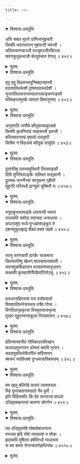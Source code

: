 ```yaml
---
title: ०४५

---
```

<div class="audioEmbed"  caption="सीतालक्ष्मी-वाचनम्" src="https://archive.org/download/nArAyaNIyam-shlokawise-audio/045/045_01.mp3"></div>
<details open><summary>विश्वास-प्रस्तुतिः</summary>

अयि सबल मुरारे पाणिजानुप्रचारैः  
किमपि भवनभागान् भूषयन्तौ भवन्तौ ।  
चलितचरणकञ्जौ मञ्जुमञ्जीरशिञ्जा  
श्रवणकुतुकभाजौ चेरतुश्चारु वेगात् ॥ ४५१॥
</details>
<details><summary>मूलम्</summary>

अयि सबल मुरारे पाणिजानुप्रचारैः  
किमपि भवनभागान् भूषयन्तौ भवन्तौ ।  
चलितचरणकञ्जौ मञ्जुमञ्जीरशिञ्जा  
श्रवणकुतुकभाजौ चेरतुश्चारु वेगात् ॥ ४५१॥
</details>



<div class="audioEmbed"  caption="सीतालक्ष्मी-वाचनम्" src="https://archive.org/download/nArAyaNIyam-shlokawise-audio/045/045_02.mp3"></div>
<details open><summary>विश्वास-प्रस्तुतिः</summary>

मृदु मृदु विहसन्तावुन्मिषद्दन्तवन्तौ  
वदनपतितकेशौ दृश्यपादाब्जदेशौ ।  
भुजगलितकरान्तव्यालगत्कङ्कणाङ्कौ  
मतिमहरतमुच्चैः पश्यतां विश्वनॄणाम् ॥ ४५२॥
</details>
<details><summary>मूलम्</summary>

मृदु मृदु विहसन्तावुन्मिषद्दन्तवन्तौ  
वदनपतितकेशौ दृश्यपादाब्जदेशौ ।  
भुजगलितकरान्तव्यालगत्कङ्कणाङ्कौ  
मतिमहरतमुच्चैः पश्यतां विश्वनॄणाम् ॥ ४५२॥
</details>



<div class="audioEmbed"  caption="सीतालक्ष्मी-वाचनम्" src="https://archive.org/download/nArAyaNIyam-shlokawise-audio/045/045_03.mp3"></div>
<details open><summary>विश्वास-प्रस्तुतिः</summary>

अनुसरति जनौघे कौतुकव्याकुलाक्षे  
किमपि कृतनिनादं व्याहसन्तौ द्रवन्तौ ।  
बलितवदनपद्मं पृष्ठतो दत्तदृष्टी  
किमिव न विदधाथे कौतुकं वासुदेव ॥ ४५३॥
</details>
<details><summary>मूलम्</summary>

अनुसरति जनौघे कौतुकव्याकुलाक्षे  
किमपि कृतनिनादं व्याहसन्तौ द्रवन्तौ ।  
बलितवदनपद्मं पृष्ठतो दत्तदृष्टी  
किमिव न विदधाथे कौतुकं वासुदेव ॥ ४५३॥
</details>



<div class="audioEmbed"  caption="सीतालक्ष्मी-वाचनम्" src="https://archive.org/download/nArAyaNIyam-shlokawise-audio/045/045_04.mp3"></div>
<details open><summary>विश्वास-प्रस्तुतिः</summary>

दृतगतिषु पतन्तावुत्थितौ लिप्तपङ्कौ  
दिवि मुनिभिरपङ्कैः सस्मितं वन्द्यमानौ ।  
द्रुतमथ जननीभ्यां सानुकम्पं गृहीतौ  
मुहुरपि परिरब्धौ द्राग्युवां चुम्बितौ च ॥ ४५४॥
</details>
<details><summary>मूलम्</summary>

दृतगतिषु पतन्तावुत्थितौ लिप्तपङ्कौ  
दिवि मुनिभिरपङ्कैः सस्मितं वन्द्यमानौ ।  
द्रुतमथ जननीभ्यां सानुकम्पं गृहीतौ  
मुहुरपि परिरब्धौ द्राग्युवां चुम्बितौ च ॥ ४५४॥
</details>



<div class="audioEmbed"  caption="सीतालक्ष्मी-वाचनम्" src="https://archive.org/download/nArAyaNIyam-shlokawise-audio/045/045_05.mp3"></div>
<details open><summary>विश्वास-प्रस्तुतिः</summary>

स्नुतकुचभरमङ्के धारयन्ती भवन्तं  
तरलमति यशोदा स्तन्यदा धन्यधन्या ।  
कपटपशुप मध्ये मुग्धहासाङ्कुरं ते  
दशनमुकुलहृद्यं वीक्ष्यं वक्त्रं जहर्ष ॥ ४५५॥
</details>
<details><summary>मूलम्</summary>

स्नुतकुचभरमङ्के धारयन्ती भवन्तं  
तरलमति यशोदा स्तन्यदा धन्यधन्या ।  
कपटपशुप मध्ये मुग्धहासाङ्कुरं ते  
दशनमुकुलहृद्यं वीक्ष्यं वक्त्रं जहर्ष ॥ ४५५॥
</details>



<div class="audioEmbed"  caption="सीतालक्ष्मी-वाचनम्" src="https://archive.org/download/nArAyaNIyam-shlokawise-audio/045/045_06.mp3"></div>
<details open><summary>विश्वास-प्रस्तुतिः</summary>

तदनु चरणचारी दारकैः साकमारा  
न्निलयततिषु खेलन् बालचापल्यशाली ।  
भवनशुकबिडालान् वत्सकांश्चानुधावन्  
कथमपि कृतहासैर्गोपकैर्वारितोऽभूः ॥ ४५६॥
</details>
<details><summary>मूलम्</summary>

तदनु चरणचारी दारकैः साकमारा  
न्निलयततिषु खेलन् बालचापल्यशाली ।  
भवनशुकबिडालान् वत्सकांश्चानुधावन्  
कथमपि कृतहासैर्गोपकैर्वारितोऽभूः ॥ ४५६॥
</details>



<div class="audioEmbed"  caption="सीतालक्ष्मी-वाचनम्" src="https://archive.org/download/nArAyaNIyam-shlokawise-audio/045/045_07.mp3"></div>
<details open><summary>विश्वास-प्रस्तुतिः</summary>

हलधरसहितस्त्वं यत्र यत्रोपयातो  
विवशपतितनेत्रास्तत्र तत्रैव गोप्यः ।  
विगलितगृहकृत्या विस्मृतापत्यभृत्या  
मुरहर मुहुरत्यन्ताकुला नित्यमासन् ॥ ४५७॥
</details>
<details><summary>मूलम्</summary>

हलधरसहितस्त्वं यत्र यत्रोपयातो  
विवशपतितनेत्रास्तत्र तत्रैव गोप्यः ।  
विगलितगृहकृत्या विस्मृतापत्यभृत्या  
मुरहर मुहुरत्यन्ताकुला नित्यमासन् ॥ ४५७॥
</details>



<div class="audioEmbed"  caption="सीतालक्ष्मी-वाचनम्" src="https://archive.org/download/nArAyaNIyam-shlokawise-audio/045/045_08.mp3"></div>
<details open><summary>विश्वास-प्रस्तुतिः</summary>

प्रतिनवनवनीतं गोपिकादत्तमिच्छन्  
कलपदमुपगायन् कोमलं क्वापि नृत्यन् ।  
सदययुवतिलोकैरर्पितं सर्पिरश्नन्  
क्वचन नवविपक्वं दुग्धमत्यापिबस्त्वम् ॥ ४५८॥
</details>
<details><summary>मूलम्</summary>

प्रतिनवनवनीतं गोपिकादत्तमिच्छन्  
कलपदमुपगायन् कोमलं क्वापि नृत्यन् ।  
सदययुवतिलोकैरर्पितं सर्पिरश्नन्  
क्वचन नवविपक्वं दुग्धमत्यापिबस्त्वम् ॥ ४५८॥
</details>



<div class="audioEmbed"  caption="सीतालक्ष्मी-वाचनम्" src="https://archive.org/download/nArAyaNIyam-shlokawise-audio/045/045_09.mp3"></div>
<details open><summary>विश्वास-प्रस्तुतिः</summary>

मम खलु बलिगेहे याचनं जातमास्ता  
मिह पुनरबलानामग्रतो नैव कुर्वे ।  
इति विहितमतिः किं देव सन्त्यज्य याच्ञां  
दधिघृतमहरस्त्वं चारुणा चोरणेन ॥ ४५९॥
</details>
<details><summary>मूलम्</summary>

मम खलु बलिगेहे याचनं जातमास्ता  
मिह पुनरबलानामग्रतो नैव कुर्वे ।  
इति विहितमतिः किं देव सन्त्यज्य याच्ञां  
दधिघृतमहरस्त्वं चारुणा चोरणेन ॥ ४५९॥
</details>



<div class="audioEmbed"  caption="सीतालक्ष्मी-वाचनम्" src="https://archive.org/download/nArAyaNIyam-shlokawise-audio/045/045_10.mp3"></div>
<details open><summary>विश्वास-प्रस्तुतिः</summary>

तव दधिघृतमोषे घोषयोषाजनाना  
मभजत हृदि रोषो नावकाशं न शोकः ।  
हृदयमपि मुषित्वा हर्षसिन्धौ न्यधास्त्वं  
स मम शमय रोगान्वातगेहाधिनाथ ॥ ४५१०॥
</details>
<details><summary>मूलम्</summary>

तव दधिघृतमोषे घोषयोषाजनाना  
मभजत हृदि रोषो नावकाशं न शोकः ।  
हृदयमपि मुषित्वा हर्षसिन्धौ न्यधास्त्वं  
स मम शमय रोगान्वातगेहाधिनाथ ॥ ४५१०॥
</details>

